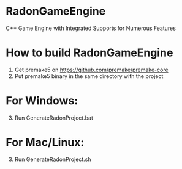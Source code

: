 # RadonGameEngine
C++ Game Engine with Integrated Supports for Numerous Features

# How to build RadonGameEngine
1. Get premake5 on https://github.com/premake/premake-core
2. Put premake5 binary in the same directory with the project

# For Windows:
3. Run GenerateRadonProject.bat
# For Mac/Linux:
3. Run GenerateRadonProject.sh
